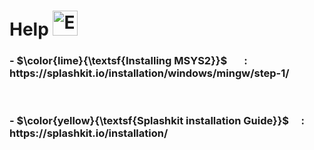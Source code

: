 # Help <img src="https://raw.githubusercontent.com/Tarikul-Islam-Anik/Telegram-Animated-Emojis/main/Symbols/Exclamation%20Mark.webp" alt="Exclamation Mark" width="40" height="40" />

<h3 align="left"> - $\color{lime}{\textsf{Installing MSYS2}}$  &nbsp &nbsp &nbsp : &nbsp  https://splashkit.io/installation/windows/mingw/step-1/</h3> <br>
<h3 align="left"> - $\color{yellow}{\textsf{Splashkit installation Guide}}$ &nbsp &nbsp : &nbsp https://splashkit.io/installation/ </h3>  <br>
